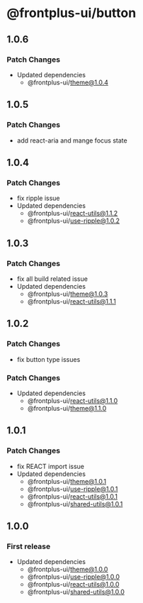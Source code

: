 # @frontplus-ui/button

## 1.0.6

### Patch Changes

- Updated dependencies
  - @frontplus-ui/theme@1.0.4

## 1.0.5

### Patch Changes

- add react-aria and mange focus state

## 1.0.4

### Patch Changes

- fix ripple issue
- Updated dependencies
  - @frontplus-ui/react-utils@1.1.2
  - @frontplus-ui/use-ripple@1.0.2

## 1.0.3

### Patch Changes

- fix all build related issue
- Updated dependencies
  - @frontplus-ui/theme@1.0.3
  - @frontplus-ui/react-utils@1.1.1

## 1.0.2

### Patch Changes

- fix button type issues

### Patch Changes

- Updated dependencies
  - @frontplus-ui/react-utils@1.1.0
  - @frontplus-ui/theme@1.1.0

## 1.0.1

### Patch Changes

- fix REACT import issue
- Updated dependencies
  - @frontplus-ui/theme@1.0.1
  - @frontplus-ui/use-ripple@1.0.1
  - @frontplus-ui/react-utils@1.0.1
  - @frontplus-ui/shared-utils@1.0.1

## 1.0.0

### First release

- Updated dependencies
  - @frontplus-ui/theme@1.0.0
  - @frontplus-ui/use-ripple@1.0.0
  - @frontplus-ui/react-utils@1.0.0
  - @frontplus-ui/shared-utils@1.0.0
